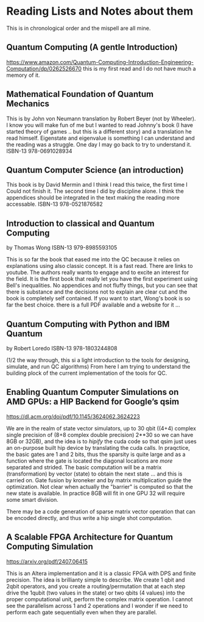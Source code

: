# Reading Lists and Notes about them

This is in chronological order and the mispell are all mine. 

## Quantum Computing (A gentle Introduction)
https://www.amazon.com/Quantum-Computing-Introduction-Engineering-Computation/dp/0262526670
this is my first read and I do not have much a memory of it.

## Mathematical Foundation of Quantum Mechanics 
This is by John von Neumann translation by Robert Beyer (not by Wheeler). I know you will make fun of me but I wanted to read Johnny's book (I have started theory of games .. but this is a different story) and a translation he read himself. Eigenstate and eigenvalue is something I can understand and the reading was a struggle. One day I may go back to try to understand it. ISBN-13 978-0691028934

## Quantum Computer Science (an introduction) 
This book is by David Mermin and I think I read this twice, the first time I Could not finish it. The second time I did by discipline alone. I think the appendices should be integrated in the text making the reading more accessable.  ISBN-13  978-0521876582

## Introduction to classical and Quantum Computing
by Thomas Wong ISBN-13 979-8985593105

This is so far the book that eased me into the QC because it relies on explanations using also classic concept. It is a fast read. There are links to youtube. The authors really wants to engage and to excite an interest for the field. It is the first book that really let you have the first experiment using Bell's inequalities. No appendices and not fluffy things, but you can see that there is substance and the decisions not to explain are clear cut and the book is completely self contained. If you want to start, Wong's book is so far the best choice. there is a full PDF available and a website for it ... 

## Quantum Computing with Python and IBM Quantum 
by Robert Loredo ISBN-13 978-1803244808

(1/2 the way through, this si a light introduction to the tools for designing, simulate, and run QC algorithms) From here I am trying to understand the building plock of the current implementation of the tools for QC. 

## Enabling Quantum Computer Simulations on AMD GPUs: a HIP Backend for Google’s qsim
https://dl.acm.org/doi/pdf/10.1145/3624062.3624223

We are in the realm of state vector simulators, up to 30 qbit ((4+4) complex single precision of (8+8 complex double precision) 2**30 so we can have 8GB or 32GB), and the idea is to _hipify_ the cuda code so that qsim just uses an on-purpose built hip device by translating the cuda calls.  In praqctice, the basic gates are 1 and 2 bits, thus the sparsity is quite large and as a function where the gate is located the diagonal locations are *more* separated and strided. 
The basic computation will be a matrix (transformation) by vector (state) to obtain the next state ... and this is carried on. Gate fusion by kroneker and by matrix multiplication guide the optimization. Not clear when actually the "barrier" is computed so that the new state is available. 
In practice 8GB will fit in one GPU 32 will require some smart division.

There may be a code generation of sparse matrix vector operation that can be encoded directly, and thus write a hip single shot computation. 

## A Scalable FPGA Architecture for Quantum Computing Simulation
https://arxiv.org/pdf/2407.06415

This is an Altera implementation and it is a classic FPGA with DPS and finite precision. The idea is brillianty simple to describe. 
We create 1 qbit and 2qbit operators, and you create a routing/permutation that at each step drive the 1qubit (two values in the state) or two qbits  (4 values) into the proper computational unit, perform the complex matrix operation. 
I cannot see the parallelism across 1 and 2 operations and I wonder if we need to perform each gate sequentially even when they are parallel. 



